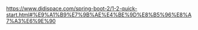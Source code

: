 https://www.didispace.com/spring-boot-2/1-2-quick-start.html#%E9%A1%B9%E7%9B%AE%E4%BE%9D%E8%B5%96%E8%A7%A3%E6%9E%90